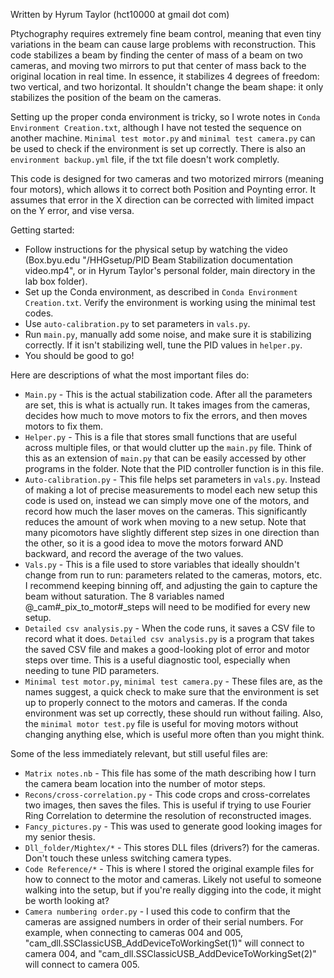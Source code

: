 Written by Hyrum Taylor (hct10000 at gmail dot com)

Ptychography requires extremely fine beam control, meaning that even tiny variations in the beam can cause large problems with reconstruction.
This code stabilizes a beam by finding the center of mass of a beam on two cameras, and moving two mirrors to put that center of mass back to the original location in real time.
In essence, it stabilizes 4 degrees of freedom: two vertical, and two horizontal.
It shouldn't change the beam shape: it only stabilizes the position of the beam on the cameras.

Setting up the proper conda environment is tricky, so I wrote notes in `Conda Environment Creation.txt`, although I have not tested the sequence on another machine. `Minimal test motor.py` and `minimal test camera.py` can be used to check if the environment is set up correctly. There is also an `environment backup.yml` file, if the txt file doesn't work completly.

This code is designed for two cameras and two motorized mirrors (meaning four motors), which allows it to correct both Position and Poynting error. It assumes that error in the X direction can be corrected with limited impact on the Y error, and vise versa.

Getting started:
- Follow instructions for the physical setup by watching the video (Box.byu.edu  "/HHGsetup/PID Beam Stabilization documentation video.mp4", or in Hyrum Taylor's personal folder, main directory in the lab box folder).
- Set up the Conda environment, as described in `Conda Environment Creation.txt`. Verify the environment is working using the minimal test codes.
- Use `auto-calibration.py` to set parameters in `vals.py`. 
- Run `main.py`, manually add some noise, and make sure it is stabilizing correctly. If it isn't stabilizing well, tune the PID values in `helper.py`.
- You should be good to go!

Here are descriptions of what the most important files do:
- `Main.py` - This is the actual stabilization code. After all the parameters are set, this is what is actually run. It takes images from the cameras, decides how much to move motors to fix the errors, and then moves motors to fix them.
- `Helper.py` - This is a file that stores small functions that are useful across multiple files, or that would clutter up the `main.py` file. Think of this as an extension of `main.py` that can be easily accessed by other programs in the folder. Note that the PID controller function is in this file.
- `Auto-calibration.py` - This file helps set parameters in `vals.py`. Instead of making a lot of precise measurements to model each new setup this code is used on, instead we can simply move one of the motors, and record how much the laser moves on the cameras. This significantly reduces the amount of work when moving to a new setup. Note that many picomotors have slightly different step sizes in one direction than the other, so it is a good idea to move the motors forward AND backward, and record the average of the two values.
- `Vals.py` - This is a file used to store variables that ideally shouldn't change from run to run: parameters related to the cameras, motors, etc. I recommend keeping binning off, and adjusting the gain to capture the beam without saturation. The 8 variables named @_cam#_pix_to_motor#_steps will need to be modified for every new setup.
- `Detailed csv analysis.py` - When the code runs, it saves a CSV file to record what it does. `Detailed csv analysis.py` is a program that takes the saved CSV file and makes a good-looking plot of error and motor steps over time. This is a useful diagnostic tool, especially when needing to tune PID parameters.
- `Minimal test motor.py`, `minimal test camera.py` - These files are, as the names suggest, a quick check to make sure that the environment is set up to properly connect to the motors and cameras. If the conda environment was set up correctly, these should run without failing. Also, the `minimal motor test.py` file is useful for moving motors without changing anything else, which is useful more often than you might think.

Some of the less immediately relevant, but still useful files are:
- `Matrix notes.nb` - This file has some of the math describing how I turn the camera beam location into the number of motor steps. 
- `Recons/cross-correlation.py` - This code crops and cross-correlates two images, then saves the files. This is useful if trying to use Fourier Ring Correlation to determine the resolution of reconstructed images.
- `Fancy_pictures.py` - This was used to generate good looking images for my senior thesis.
- `Dll_folder/Mightex/*` - This stores DLL files (drivers?) for the cameras. Don't touch these unless switching camera types.
- `Code Reference/*` - This is where I stored the original example files for how to connect to the motor and cameras. Likely not useful to someone walking into the setup, but if you're really digging into the code, it might be worth looking at?
- `Camera numbering order.py` - I used this code to confirm that the cameras are assigned numbers in order of their serial numbers. For example, when connecting to cameras 004 and 005, "cam_dll.SSClassicUSB_AddDeviceToWorkingSet(1)" will connect to camera 004, and "cam_dll.SSClassicUSB_AddDeviceToWorkingSet(2)" will connect to camera 005.
